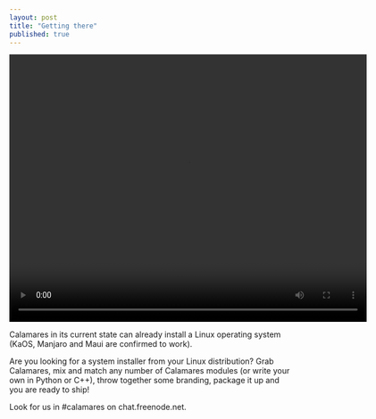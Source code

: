 ```yaml
---
layout: post
title: "Getting there"
published: true
---
```


<video width="640" height="480" controls="">
  <source src="http://kaosx.us/media/cala_web.webm" type="video/webm">
Your browser does not support the video tag.
</video>

Calamares in its current state can already install a Linux operating system (KaOS, Manjaro and Maui are confirmed to work).

Are you looking for a system installer from your Linux distribution? Grab Calamares, mix and match any number of Calamares modules (or write your own in Python or C++), throw together some branding, package it up and you are ready to ship!

Look for us in #calamares on chat.freenode.net.
